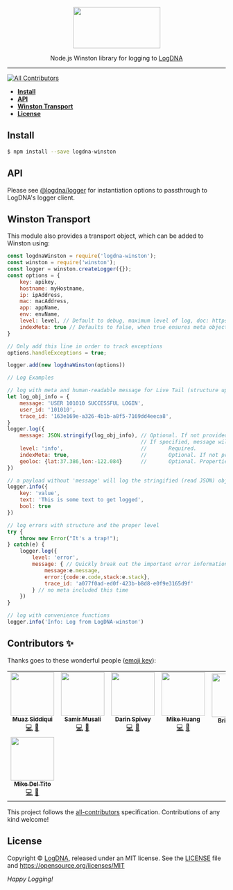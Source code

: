 <p align="center">
  <a href="https://app.logdna.com">
    <img height="95" width="201" src="https://raw.githubusercontent.com/logdna/artwork/master/logo%2Bnode.png">
  </a>
  <p align="center">Node.js Winston library for logging to <a href="https://app.logdna.com">LogDNA</a></p>
</p>

---

<!-- ALL-CONTRIBUTORS-BADGE:START - Do not remove or modify this section -->
[![All Contributors](https://img.shields.io/badge/all_contributors-8-orange.svg?style=flat-square)](#contributors-)
<!-- ALL-CONTRIBUTORS-BADGE:END -->

* **[Install](#install)**
* **[API](#api)**
* **[Winston Transport](#winston-transport)**
* **[License](#license)**


## Install

```sh
$ npm install --save logdna-winston
```

## API

Please see [@logdna/logger](https://www.npmjs.com/package/@logdna/logger#createloggerkey-options) for
instantiation options to passthrough to LogDNA's logger client.

## Winston Transport

This module also provides a transport object, which can be added to Winston using:

```javascript
const logdnaWinston = require('logdna-winston');
const winston = require('winston');
const logger = winston.createLogger({});
const options = {
    key: apikey,
    hostname: myHostname,
    ip: ipAddress,
    mac: macAddress,
    app: appName,
    env: envName,
    level: level, // Default to debug, maximum level of log, doc: https://github.com/winstonjs/winston#logging-levels
    indexMeta: true // Defaults to false, when true ensures meta object will be searchable
}

// Only add this line in order to track exceptions
options.handleExceptions = true;

logger.add(new logdnaWinston(options))

// Log Examples

// log with meta and human-readable message for Live Tail (structure upon logline expansion in-app)
let log_obj_info = {
    message: 'USER 101010 SUCCESSFUL LOGIN',
    user_id: '101010',
    trace_id: '163e169e-a326-4b1b-a8f5-7169dd4eeca8',
}
logger.log({          
    message: JSON.stringify(log_obj_info), // Optional. If not provided, the stringified (read JSON) object in its entirety will be sent as the payload
                                           // If specified, message will be the body/payload while the other parameters are as follows in this case
    level: 'info',                         //       Required.
    indexMeta: true,                       //       Optional. If not provided, it will use the default.
    geoloc: {lat:37.386,lon:-122.084}      //       Optional. Properties besides level, message and indexMeta are considered as "meta"
})

// a payload without 'message' will log the stringified (read JSON) object as the message
logger.info({
    key: 'value',
    text: 'This is some text to get logged',
    bool: true
})

// log errors with structure and the proper level
try {
    throw new Error("It's a trap!");
} catch(e) {
    logger.log({
        level: 'error',
        message: { // Quickly break out the important error information into searchable fields within LogDNA via JSON
            message:e.message,
            error:{code:e.code,stack:e.stack},        
            trace_id: 'a077f0ad-ed0f-423b-b8d8-e0f9e3165d9f'
        } // no meta included this time
    })
}

// log with convenience functions
logger.info('Info: Log from LogDNA-winston')
```


## Contributors ✨

Thanks goes to these wonderful people ([emoji key](https://allcontributors.org/docs/en/emoji-key)):

<!-- ALL-CONTRIBUTORS-LIST:START - Do not remove or modify this section -->
<!-- prettier-ignore-start -->
<!-- markdownlint-disable -->
<table>
  <tr>
    <td align="center"><a href="https://github.com/respectus"><img src="https://avatars.githubusercontent.com/u/1046364?v=4?s=100" width="100px;" alt=""/><br /><sub><b>Muaz Siddiqui</b></sub></a><br /><a href="https://github.com/logdna/logdna-winston/commits?author=respectus" title="Code">💻</a> <a href="https://github.com/logdna/logdna-winston/commits?author=respectus" title="Documentation">📖</a></td>
    <td align="center"><a href="https://github.com/smusali"><img src="https://avatars.githubusercontent.com/u/34287490?v=4?s=100" width="100px;" alt=""/><br /><sub><b>Samir Musali</b></sub></a><br /><a href="https://github.com/logdna/logdna-winston/commits?author=smusali" title="Code">💻</a> <a href="https://github.com/logdna/logdna-winston/commits?author=smusali" title="Documentation">📖</a></td>
    <td align="center"><a href="https://github.com/darinspivey"><img src="https://avatars.githubusercontent.com/u/1874788?v=4?s=100" width="100px;" alt=""/><br /><sub><b>Darin Spivey</b></sub></a><br /><a href="https://github.com/logdna/logdna-winston/commits?author=darinspivey" title="Code">💻</a> <a href="https://github.com/logdna/logdna-winston/commits?author=darinspivey" title="Documentation">📖</a></td>
    <td align="center"><a href="https://github.com/LYHuang"><img src="https://avatars.githubusercontent.com/u/14082239?v=4?s=100" width="100px;" alt=""/><br /><sub><b>Mike Huang</b></sub></a><br /><a href="https://github.com/logdna/logdna-winston/commits?author=LYHuang" title="Code">💻</a> <a href="https://github.com/logdna/logdna-winston/commits?author=LYHuang" title="Documentation">📖</a></td>
    <td align="center"><a href="http://theconnman.com/"><img src="https://avatars.githubusercontent.com/u/1328448?v=4?s=100" width="100px;" alt=""/><br /><sub><b>Brian Conn</b></sub></a><br /><a href="https://github.com/logdna/logdna-winston/commits?author=TheConnMan" title="Documentation">📖</a></td>
    <td align="center"><a href="https://github.com/mariocasciaro"><img src="https://avatars.githubusercontent.com/u/105319?v=4?s=100" width="100px;" alt=""/><br /><sub><b>Mario Casciaro</b></sub></a><br /><a href="https://github.com/logdna/logdna-winston/commits?author=mariocasciaro" title="Code">💻</a></td>
    <td align="center"><a href="https://github.com/vilyapilya"><img src="https://avatars.githubusercontent.com/u/17367511?v=4?s=100" width="100px;" alt=""/><br /><sub><b>vilyapilya</b></sub></a><br /><a href="#tool-vilyapilya" title="Tools">🔧</a></td>
  </tr>
  <tr>
    <td align="center"><a href="https://github.com/mdeltito"><img src="https://avatars.githubusercontent.com/u/69520?v=4?s=100" width="100px;" alt=""/><br /><sub><b>Mike Del Tito</b></sub></a><br /><a href="https://github.com/logdna/logdna-winston/commits?author=mdeltito" title="Code">💻</a> <a href="#tool-mdeltito" title="Tools">🔧</a></td>
  </tr>
</table>

<!-- markdownlint-restore -->
<!-- prettier-ignore-end -->

<!-- ALL-CONTRIBUTORS-LIST:END -->

This project follows the [all-contributors](https://github.com/all-contributors/all-contributors) specification. Contributions of any kind welcome!

## License

Copyright © [LogDNA](https://logdna.com), released under an MIT license.
See the [LICENSE](./LICENSE) file and https://opensource.org/licenses/MIT

*Happy Logging!*
